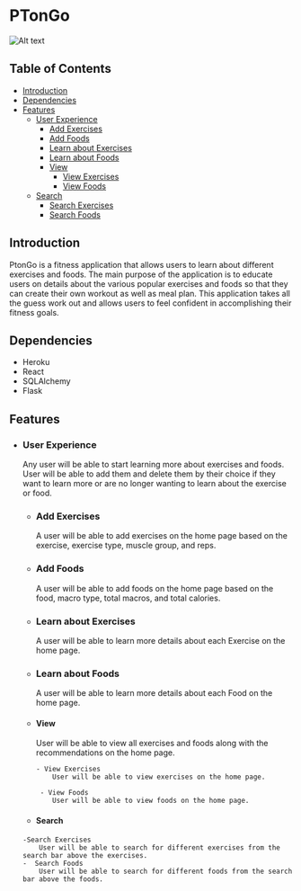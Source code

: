 # PTonGo
![Alt text](https://user-images.githubusercontent.com/70171739/110852393-ee8eff00-8277-11eb-8a7f-d35259a4945e.pngraw=true "Main Page")


## Table of Contents

- [Introduction](#introduction)
- [Dependencies](#dependencies)
- [Features](#features)
	- [User Experience](#userexperience)
		- [Add Exercises](#add-exercise)
		- [Add Foods](#add-food)
		- [Learn about Exercises](#learn-exercise)
		- [Learn about Foods](#learn-food)
		- [View](#view)
			- [View Exercises](#view-exercises)
			- [View Foods](#view-foods)
	- [Search](#search)
	  - [Search Exercises](#search-exercise)
	  - [Search Foods](#search-food)


## Introduction

PtonGo is a fitness application that allows users to learn about different exercises and foods. The main purpose of the application is to educate users on details about the various popular exercises and foods so that they can create their own workout as well as meal plan. This application takes all the guess work out and allows users to feel confident in accomplishing their fitness goals. 

## Dependencies 

- Heroku 
- React 
- SQLAlchemy 
- Flask

## Features 

  - ### User Experience 
      Any user will be able to start learning more about exercises and foods. User will be able to add them and delete them by their choice if they want to learn more or are no longer wanting to learn about the exercise or food. 
      
      - ### Add Exercises 
          A user will be able to add exercises on the home page based on the exercise, exercise type, muscle group, and reps.
          
      - ### Add Foods 
           A user will be able to add foods on the home page based on the food, macro type, total macros, and total calories.
           
      - ### Learn about Exercises 
          A user will be able to learn more details about each Exercise on the home page. 
          
       - ### Learn about Foods 
          A user will be able to learn more details about each Food on the home page. 
          
      - #### View
          User will be able to view all exercises and foods along with the recommendations on the home page. 
            
            - View Exercises 
                User will be able to view exercises on the home page. 
            
             - View Foods 
                User will be able to view foods on the home page. 
         
       - #### Search
            
        -Search Exercises 
            User will be able to search for different exercises from the search bar above the exercises. 
        -  Search Foods 
            User will be able to search for different foods from the search bar above the foods. 
        
          
      
